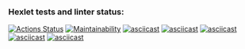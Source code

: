 ### Hexlet tests and linter status:
[![Actions Status](https://github.com/Flex224/python-project-49/actions/workflows/hexlet-check.yml/badge.svg)](https://github.com/Flex224/python-project-49/actions)
[![Maintainability](https://api.codeclimate.com/v1/badges/2dca4dc00118f26e8fc0/maintainability)](https://codeclimate.com/github/Flex224/python-project-49/maintainability)
[![asciicast](https://asciinema.org/a/uL4NUW72iSSEdis7Xf4sPVR5u.svg)](https://asciinema.org/a/uL4NUW72iSSEdis7Xf4sPVR5u)
[![asciicast](https://asciinema.org/a/cpfxYCPXoLVadezpNfgl42xtL.svg)](https://asciinema.org/a/cpfxYCPXoLVadezpNfgl42xtL)
[![asciicast](https://asciinema.org/a/pa3DNFGzijieCy1pxPgM7dim5.svg)](https://asciinema.org/a/pa3DNFGzijieCy1pxPgM7dim5)
[![asciicast](https://asciinema.org/a/dx30PsmBQkl1cV2gVgPKaQgw7.svg)](https://asciinema.org/a/dx30PsmBQkl1cV2gVgPKaQgw7)
[![asciicast](https://asciinema.org/a/Ye1B2RkGZW15l2Bad61VWbpE3.svg)](https://asciinema.org/a/Ye1B2RkGZW15l2Bad61VWbpE3)